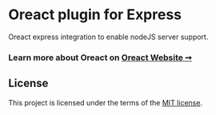 # Oreact plugin for Express

Oreact express integration to enable nodeJS server support.  

### Learn more about Oreact on [Oreact Website ➞](https://oreactjs.com)

## License

This project is licensed under the terms of the
[MIT license](/LICENSE).
 
